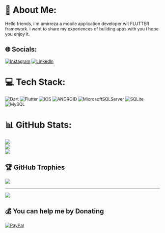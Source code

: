 # 💫 About Me:
Hello friends, i'm amirreza a mobile application developer wit FLUTTER<br>framework. i want to share my experiences of building apps with you i hope<br>you enjoy it.


## 🌐 Socials:
[![Instagram](https://img.shields.io/badge/Instagram-%23E4405F.svg?logo=Instagram&logoColor=white)](https://instagram.com/amirrezagu) [![LinkedIn](https://img.shields.io/badge/LinkedIn-%230077B5.svg?logo=linkedin&logoColor=white)](https://linkedin.com/in/amirreza-ch80) 

# 💻 Tech Stack:
![Dart](https://img.shields.io/badge/dart-%230175C2.svg?style=for-the-badge&logo=dart&logoColor=white) ![Flutter](https://img.shields.io/badge/Flutter-%2302569B.svg?style=for-the-badge&logo=Flutter&logoColor=white) ![IOS](https://img.shields.io/badge/IOS-%2320232a.svg?style=for-the-badge&logo=apple&logoColor=white) ![ANDROID](https://img.shields.io/badge/android-%2320232a.svg?style=for-the-badge&logo=android&logoColor=%a4c639) ![MicrosoftSQLServer](https://img.shields.io/badge/Microsoft%20SQL%20Sever-CC2927?style=for-the-badge&logo=microsoft%20sql%20server&logoColor=white) ![SQLite](https://img.shields.io/badge/sqlite-%2307405e.svg?style=for-the-badge&logo=sqlite&logoColor=white) ![MySQL](https://img.shields.io/badge/mysql-%2300f.svg?style=for-the-badge&logo=mysql&logoColor=white)
# 📊 GitHub Stats:
![](https://github-readme-stats.vercel.app/api?username=AmirrezaChegini&theme=dark&hide_border=false&include_all_commits=false&count_private=false)<br/>
![](https://github-readme-streak-stats.herokuapp.com/?user=AmirrezaChegini&theme=dark&hide_border=false)<br/>
![](https://github-readme-stats.vercel.app/api/top-langs/?username=AmirrezaChegini&theme=dark&hide_border=false&include_all_commits=false&count_private=false&layout=compact)

## 🏆 GitHub Trophies
![](https://github-profile-trophy.vercel.app/?username=AmirrezaChegini&theme=dark_dimmed&no-frame=false&no-bg=true&margin-w=4)

---
[![](https://visitcount.itsvg.in/api?id=AmirrezaChegini&icon=0&color=0)](https://visitcount.itsvg.in)

  ## 💰 You can help me by Donating
  [![PayPal](https://img.shields.io/badge/PayPal-00457C?style=for-the-badge&logo=paypal&logoColor=white)](https://paypal.me/https://gprm.itsvg.in/bmc.svg) 

  
<!-- Proudly created with GPRM ( https://gprm.itsvg.in ) -->
